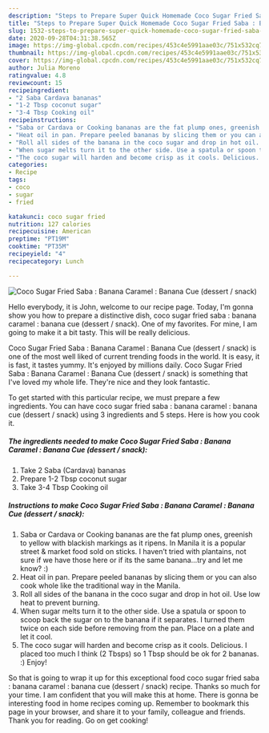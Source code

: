 ```yaml
---
description: "Steps to Prepare Super Quick Homemade Coco Sugar Fried Saba : Banana Caramel : Banana Cue (dessert / snack)"
title: "Steps to Prepare Super Quick Homemade Coco Sugar Fried Saba : Banana Caramel : Banana Cue (dessert / snack)"
slug: 1532-steps-to-prepare-super-quick-homemade-coco-sugar-fried-saba-banana-caramel-banana-cue-dessert-snack
date: 2020-09-28T04:31:38.565Z
image: https://img-global.cpcdn.com/recipes/453c4e5991aae03c/751x532cq70/coco-sugar-fried-saba-banana-caramel-banana-cue-dessert-snack-recipe-main-photo.jpg
thumbnail: https://img-global.cpcdn.com/recipes/453c4e5991aae03c/751x532cq70/coco-sugar-fried-saba-banana-caramel-banana-cue-dessert-snack-recipe-main-photo.jpg
cover: https://img-global.cpcdn.com/recipes/453c4e5991aae03c/751x532cq70/coco-sugar-fried-saba-banana-caramel-banana-cue-dessert-snack-recipe-main-photo.jpg
author: Julia Moreno
ratingvalue: 4.8
reviewcount: 15
recipeingredient:
- "2 Saba Cardava bananas"
- "1-2 Tbsp coconut sugar"
- "3-4 Tbsp Cooking oil"
recipeinstructions:
- "Saba or Cardava or Cooking bananas are the fat plump ones, greenish to yellow with blackish markings as it ripens. In Manila it is a popular street &amp; market food sold on sticks. I haven’t tried with plantains, not sure if we have those here or if its the same banana...try and let me know? :)"
- "Heat oil in pan. Prepare peeled bananas by slicing them or you can also cook whole like the traditional way in the Manila."
- "Roll all sides of the banana in the coco sugar and drop in hot oil. Use low heat to prevent burning."
- "When sugar melts turn it to the other side. Use a spatula or spoon to scoop back the sugar on to the banana if it separates. I turned them twice on each side before removing from the pan. Place on a plate and let it cool."
- "The coco sugar will harden and become crisp as it cools. Delicious. I placed too much I think (2 Tbsps) so 1 Tbsp should be ok for 2 bananas. :) Enjoy!"
categories:
- Recipe
tags:
- coco
- sugar
- fried

katakunci: coco sugar fried 
nutrition: 127 calories
recipecuisine: American
preptime: "PT19M"
cooktime: "PT35M"
recipeyield: "4"
recipecategory: Lunch

---
```



![Coco Sugar Fried Saba : Banana Caramel : Banana Cue (dessert / snack)](https://img-global.cpcdn.com/recipes/453c4e5991aae03c/751x532cq70/coco-sugar-fried-saba-banana-caramel-banana-cue-dessert-snack-recipe-main-photo.jpg)

Hello everybody, it is John, welcome to our recipe page. Today, I'm gonna show you how to prepare a distinctive dish, coco sugar fried saba : banana caramel : banana cue (dessert / snack). One of my favorites. For mine, I am going to make it a bit tasty. This will be really delicious.



Coco Sugar Fried Saba : Banana Caramel : Banana Cue (dessert / snack) is one of the most well liked of current trending foods in the world. It is easy, it is fast, it tastes yummy. It's enjoyed by millions daily. Coco Sugar Fried Saba : Banana Caramel : Banana Cue (dessert / snack) is something that I've loved my whole life. They're nice and they look fantastic.


To get started with this particular recipe, we must prepare a few ingredients. You can have coco sugar fried saba : banana caramel : banana cue (dessert / snack) using 3 ingredients and 5 steps. Here is how you cook it.

<!--inarticleads1-->

##### The ingredients needed to make Coco Sugar Fried Saba : Banana Caramel : Banana Cue (dessert / snack):

1. Take 2 Saba (Cardava) bananas
1. Prepare 1-2 Tbsp coconut sugar
1. Take 3-4 Tbsp Cooking oil




<!--inarticleads2-->

##### Instructions to make Coco Sugar Fried Saba : Banana Caramel : Banana Cue (dessert / snack):

1. Saba or Cardava or Cooking bananas are the fat plump ones, greenish to yellow with blackish markings as it ripens. In Manila it is a popular street &amp; market food sold on sticks. I haven’t tried with plantains, not sure if we have those here or if its the same banana...try and let me know? :)
1. Heat oil in pan. Prepare peeled bananas by slicing them or you can also cook whole like the traditional way in the Manila.
1. Roll all sides of the banana in the coco sugar and drop in hot oil. Use low heat to prevent burning.
1. When sugar melts turn it to the other side. Use a spatula or spoon to scoop back the sugar on to the banana if it separates. I turned them twice on each side before removing from the pan. Place on a plate and let it cool.
1. The coco sugar will harden and become crisp as it cools. Delicious. I placed too much I think (2 Tbsps) so 1 Tbsp should be ok for 2 bananas. :) Enjoy!




So that is going to wrap it up for this exceptional food coco sugar fried saba : banana caramel : banana cue (dessert / snack) recipe. Thanks so much for your time. I am confident that you will make this at home. There is gonna be interesting food in home recipes coming up. Remember to bookmark this page in your browser, and share it to your family, colleague and friends. Thank you for reading. Go on get cooking!
